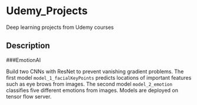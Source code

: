 # Udemy_Projects
Deep learning projects from Udemy courses

## Description 

###EmotionAI

Build two CNNs with ResNet to prevent vanishing gradient problems. The first model `model_1_facialKeyPoints` predicts locations of important features such as eye brows from images. The second model `model_2_emotion` classifies five different emotions from images. Models are deployed on tensor flow server. 
